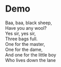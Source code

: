 # Demo
Baa, baa, black sheep,  
Have you any wool?  
Yes sir, yes sir,  
Three bags full.  
One for the master,  
One for the dame,  
And one for the little boy  
Who lives down the lane  

